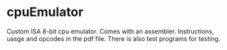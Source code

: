 # cpuEmulator
Custom ISA 8-bit cpu emulator.
Comes with an assembler.
Instructions, uasge and opcodes in the pdf file.
There is also test programs for testing.
